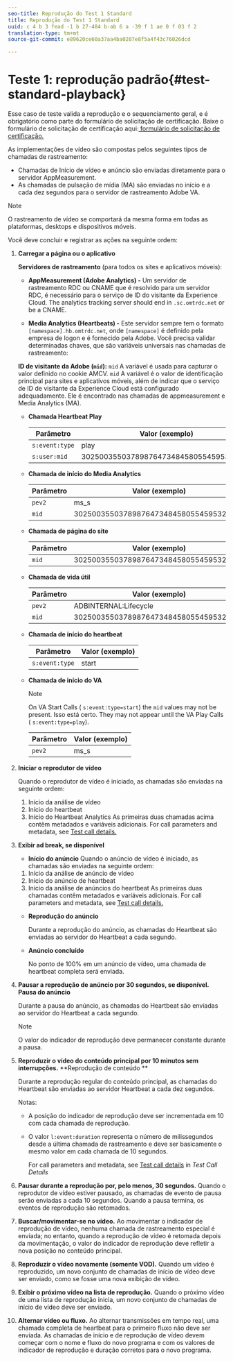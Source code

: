 ```yaml
---
seo-title: Reprodução do Test 1 Standard
title: Reprodução do Test 1 Standard
uuid: c 4 b 3 fead -1 b 27-484 b-ab 6 a -39 f 1 ae 0 f 03 f 2
translation-type: tm+mt
source-git-commit: e89620ce60a37aa4ba0207e8f5a4f43c76026dcd

---
```



# Teste 1: reprodução padrão{#test-standard-playback}

Esse caso de teste valida a reprodução e o sequenciamento geral, e é obrigatório como parte do formulário de solicitação de certificação. Baixe o formulário de solicitação de certificação aqui:[ formulário de solicitação de certificação.](cert_req_form_nielsen.docx)

As implementações de vídeo são compostas pelos seguintes tipos de chamadas de rastreamento:
* Chamadas de Início de vídeo e anúncio são enviadas diretamente para o servidor AppMeasurement.
* As chamadas de pulsação de mídia (MA) são enviadas no início e a cada dez segundos para o servidor de rastreamento Adobe VA.

>[!NOTE]
>O rastreamento de vídeo se comportará da mesma forma em todas as plataformas, desktops e dispositivos móveis.

Você deve concluir e registrar as ações na seguinte ordem:

1. **Carregar a página ou o aplicativo**

   **Servidores de rastreamento** (para todos os sites e aplicativos móveis):

   * **AppMeasurement (Adobe Analytics) -** Um servidor de rastreamento RDC ou CNAME que é resolvido para um servidor RDC, é necessário para o serviço de ID do visitante da Experience Cloud. The analytics tracking server should end in `.sc.omtrdc.net` or be a CNAME.

   * **Media Analytics (Heartbeats) -** Este servidor sempre tem o formato `[namespace].hb.omtrdc.net`, onde `[namespace]` é definido pela empresa de logon e é fornecido pela Adobe.
   Você precisa validar determinadas chaves, que são variáveis universais nas chamadas de rastreamento:

   **ID de visitante da Adobe (`mid`):** `mid` A variável é usada para capturar o valor definido no cookie AMCV. `mid` A variável é o valor de identificação principal para sites e aplicativos móveis, além de indicar que o serviço de ID de visitante da Experience Cloud está configurado adequadamente. Ele é encontrado nas chamadas de appmeasurement e Media Analytics (MA).

   * **Chamada Heartbeat Play**

      | Parâmetro | Valor (exemplo) |
      |---|---|
      | `s:event:type` | play |
      | `s:user:mid` | 30250035503789876473484580554595324209 |

   * **Chamada de início do Media Analytics**

      | Parâmetro | Valor (exemplo) |
      |---|---|
      | `pev2` | ms_s |
      | `mid` | 30250035503789876473484580554595324209 |

   * **Chamada de página do site**

      | Parâmetro | Valor (exemplo) |
      |---|---|
      | `mid` | 30250035503789876473484580554595324209 |

   * **Chamada de vida útil**

      | Parâmetro | Valor (exemplo) |
      |---|---|
      | `pev2` | ADBINTERNAL:Lifecycle |
      | `mid` | 30250035503789876473484580554595324209 |

   * **Chamada de início do heartbeat**

      | Parâmetro | Valor (exemplo) |
      |---|---|
      | `s:event:type` | start |

   * **Chamada de início do VA**

      >[!NOTE]
      >
      >On VA Start Calls ( `s:event:type=start`) the `mid` values may not be present. Isso está certo. They may not appear until the VA Play Calls ( `s:event:type=play`).

      | Parâmetro | Valor (exemplo) |
      |---|---|
      | `pev2` | ms_s |


1. **Iniciar o reprodutor de vídeo**

   Quando o reprodutor de vídeo é iniciado, as chamadas são enviadas na seguinte ordem:

   1. Início da análise de vídeo
   1. Início do heartbeat
   1. Início do Heartbeat Analytics
   As primeiras duas chamadas acima contêm metadados e variáveis adicionais. For call parameters and metadata, see [Test call details.](/help/sdk-implement/validation/test-call-details.md)

1. **Exibir ad break, se disponível**

   * **Início do anúncio**
   Quando o anúncio de vídeo é iniciado, as chamadas são enviadas na seguinte ordem:

   1. Início da análise de anúncio de vídeo
   1. Início do anúncio de heartbeat
   1. Início da análise de anúncios do heartbeat
   As primeiras duas chamadas contêm metadados e variáveis adicionais. For call parameters and metadata, see [Test call details.](/help/sdk-implement/validation/test-call-details.md#section_wz3_yff_f2b)

   * **Reprodução do anúncio**

      Durante a reprodução do anúncio, as chamadas do Heartbeat são enviadas ao servidor do Heartbeat a cada segundo.

   * **Anúncio concluído**

      No ponto de 100% em um anúncio de vídeo, uma chamada de heartbeat completa será enviada.



1. **Pausar a reprodução de anúncio por 30 segundos, se disponível.**  **Pausa do anúncio**

   Durante a pausa do anúncio, as chamadas do Heartbeat são enviadas ao servidor do Heartbeat a cada segundo.

   >[!NOTE]
   >
   >O valor do indicador de reprodução deve permanecer constante durante a pausa.

1. **Reproduzir o vídeo do conteúdo principal por 10 minutos sem interrupções.** **Reprodução de conteúdo **

   Durante a reprodução regular do conteúdo principal, as chamadas do Heartbeat são enviadas ao servidor Heartbeat a cada dez segundos.

   Notas:

   * A posição do indicador de reprodução deve ser incrementada em 10 com cada chamada de reprodução.
   * O valor `l:event:duration` representa o número de milissegundos desde a última chamada de rastreamento e deve ser basicamente o mesmo valor em cada chamada de 10 segundos.

      For call parameters and metadata, see [Test call details](/help/sdk-implement/validation/test-call-details.md#section_u1l_1gf_f2b) in *Test Call Details*

1. **Pausar durante a reprodução por, pelo menos, 30 segundos.** Quando o reprodutor de vídeo estiver pausado, as chamadas de evento de pausa serão enviadas a cada 10 segundos. Quando a pausa termina, os eventos de reprodução são retomados.

1. **Buscar/movimentar-se no vídeo.** Ao movimentar o indicador de reprodução de vídeo, nenhuma chamada de rastreamento especial é enviada; no entanto, quando a reprodução de vídeo é retomada depois da movimentação, o valor do indicador de reprodução deve refletir a nova posição no conteúdo principal.

1. **Reproduzir o vídeo novamente (somente VOD).** Quando um vídeo é reproduzido, um novo conjunto de chamadas de início de vídeo deve ser enviado, como se fosse uma nova exibição de vídeo.

1. **Exibir o próximo vídeo na lista de reprodução.** Quando o próximo vídeo de uma lista de reprodução inicia, um novo conjunto de chamadas de início de vídeo deve ser enviado.

1. **Alternar vídeo ou fluxo.** Ao alternar transmissões em tempo real, uma chamada completa de heartbeat para o primeiro fluxo não deve ser enviada. As chamadas de início e de reprodução de vídeo devem começar com o nome e fluxo do novo programa e com os valores de indicador de reprodução e duração corretos para o novo programa.

